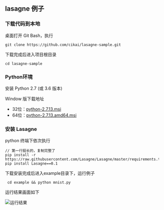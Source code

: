 ## lasagne 例子

### 下载代码到本地

桌面打开 Git Bash，执行

    git clone https://github.com/cikai/lasagne-sample.git

下载完成后进入项目根目录

    cd lasagne-sample

### Python环境

安装 Python 2.7 (或 3.6 版本)

Window 版下载地址

* 32位：[python-2.7.13.msi](https://www.python.org/ftp/python/2.7.13/python-2.7.13.msi)
* 64位：[python-2.7.13.amd64.msi](https://www.python.org/ftp/python/2.7.13/python-2.7.13.amd64.msi)

### 安装 Lasagne

python 终端下依次执行

    // 第一行挺长的，复制完整了
    pip install -r https://raw.githubusercontent.com/Lasagne/Lasagne/master/requirements.txt
    pip install Lasagne==0.1

下载安装完成后进入example目录下，运行例子

     cd example && python mnist.py

运行结果画面如下

![运行结果](https://github.com/cikai/lasagne-sample/tree/master/examples/result.png)
